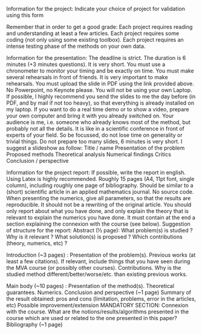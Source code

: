 Information for the project: 
Indicate your choice of project for validation using this form

Remember that in order to get a good grade: 
Each project requires reading and understanding at least a few articles.
Each project requires some coding (not only using some existing toolbox).
Each project requires an intense testing phase of the methods on your own data.

Information for the presentation: 
The deadline is strict.
The duration is 6 minutes (+3 minutes questions).
It is very short. You must use a chronometer to monitor your timing and be exactly on time.
You must make several rehearsals in front of friends. It is very important to make rehearsals. 
You must upload the slide in PDF using the link provided above. No Powerpoint, no Keynote please. You will not be using your own Laptop. 
If possible, I highly recommend you send the slides to me the day before (in PDF, and by mail if not too heavy), so that everything is already installed on my laptop.
If you want to do a real time demo or to show a video, prepare your own computer and bring it with you already switched on. 
Your audience is me, i.e. someone who already knows most of the method, but probably not all the details. It is like in a scientific conference in front of experts of your field. So be focussed, do not lose time on generality or trivial things. 
Do not prepare too many slides, 6 minutes is very short. 
I suggest a slideshow as follow:
Title / name
Presentation of the problem
Proposed methods
Theoretical analysis
Numerical findings
Critics
Conclusion / perspective

Information for the project report: 
If possible, write the report in english. 
Using Latex is highly recommended.
Roughly 15 pages (A4, 11pt font, single column), including roughly one page of bibliography.
Should be similar to a (short) scientific article in an applied mathematics journal. 
No source code. 
When presenting the numerics, give all parameters, so that the results are reproducible. 
It should not be a rewriting of the original article. You should only report about what you have done, and only explain the theory that is relevant to explain the numerics you have done.
It must contain at the end a section explaining the connexion with the course (see below).
Suggestion of structure for the report: 
Abstract (½ page): 
What problem(s) is studied ? 
Why is it relevant ? 
What solution(s) is proposed ? 
Which contributions (theory, numerics, etc) ? 


Introduction (~3 pages) : 
Presentation of the problem(s). 
Previous works (at least a few citations). If relevant, include things that you have seen during the MVA course (or possibly other courses).
Contributions. Why is the studied method different/better/worse/etc. than existing previous works.

Main body (~10 pages) : 
Presentation of the method(s). 
Theoretical guarantees. 
Numerics. 
Conclusion and perspective (~1 page)
Summary of the result obtained: pros and cons (limitation, problems, error in the articles, etc)
Possible improvement/extension
MANDATORY SECTION: Connexion with the course. What are the notions/results/algorithms presented in the course which are used or related to the one presented in this paper?
Bibliography (~1 page)
